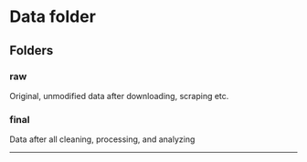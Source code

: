 # Data folder

## Folders

### raw
Original, unmodified data after downloading, scraping etc.

### final

Data after all cleaning, processing, and analyzing

---
